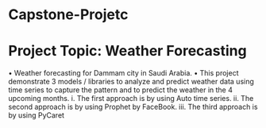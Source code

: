 # Capstone-Projetc
# Project Topic: Weather Forecasting
•	Weather forecasting for Dammam city in Saudi Arabia. 
•	This project demonstrate 3 models / libraries to analyze and predict weather data using time series to capture the pattern and to predict the weather in the 4 upcoming months. 
i.	The first approach is by using Auto time series.
ii.	The second approach is by using Prophet by FaceBook.
iii.	The third approach is by using PyCaret

